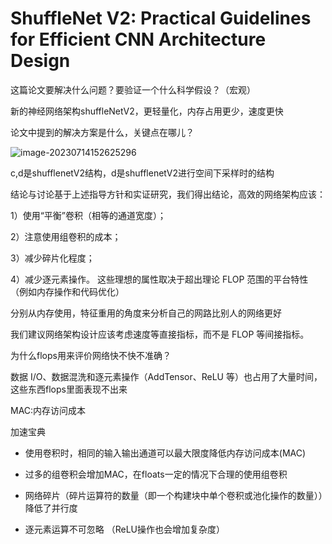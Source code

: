 # ShuffleNet V2: Practical Guidelines for Efficient CNN Architecture Design





这篇论文要解决什么问题？要验证一个什么科学假设？（宏观）

新的神经网络架构shuffleNetV2，更轻量化，内存占用更少，速度更快









 

论文中提到的解决方案是什么，关键点在哪儿？

 

 ![image-20230714152625296](https://zhangwenkang666.oss-cn-beijing.aliyuncs.com/image-20230714152625296.png)

c,d是shufflenetV2结构，d是shufflenetV2进行空间下采样时的结构

结论与讨论基于上述指导方针和实证研究，我们得出结论，高效的网络架构应该：

1）使用“平衡”卷积（相等的通道宽度）； 

2）注意使用组卷积的成本； 

3）减少碎片化程度； 

4）减少逐元素操作。 这些理想的属性取决于超出理论 FLOP 范围的平台特性（例如内存操作和代码优化）



分别从内存使用，特征重用的角度来分析自己的网路比别人的网络更好

我们建议网络架构设计应该考虑速度等直接指标，而不是 FLOP 等间接指标。





为什么flops用来评价网络快不快不准确？

数据 I/O、数据混洗和逐元素操作（AddTensor、ReLU 等）也占用了大量时间，这些东西flops里面表现不出来



MAC:内存访问成本

加速宝典

- 使用卷积时，相同的输入输出通道可以最大限度降低内存访问成本(MAC)
- 过多的组卷积会增加MAC，在floats一定的情况下合理的使用组卷积
- 网络碎片（碎片运算符的数量（即一个构建块中单个卷积或池化操作的数量））降低了并行度

- 逐元素运算不可忽略 （ReLU操作也会增加复杂度）

